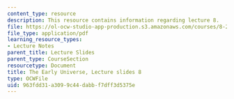 ```yaml
---
content_type: resource
description: This resource contains information regarding lecture 8.
file: https://ol-ocw-studio-app-production.s3.amazonaws.com/courses/8-286-the-early-universe-fall-2013/963fdd31a3099c44dabbf7dff3d5375e_MIT8_286F13_lec08.pdf
file_type: application/pdf
learning_resource_types:
- Lecture Notes
parent_title: Lecture Slides
parent_type: CourseSection
resourcetype: Document
title: The Early Universe, Lecture slides 8
type: OCWFile
uid: 963fdd31-a309-9c44-dabb-f7dff3d5375e
---
```

